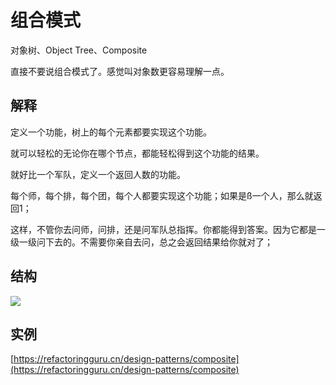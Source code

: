 # 组合模式

对象树、Object Tree、Composite

直接不要说组合模式了。感觉叫对象数更容易理解一点。

## 解释

定义一个功能，树上的每个元素都要实现这个功能。

就可以轻松的无论你在哪个节点，都能轻松得到这个功能的结果。

就好比一个军队，定义一个返回人数的功能。

每个师，每个排，每个团，每个人都要实现这个功能；如果是ß一个人，那么就返回1；

这样，不管你去问师，问排，还是问军队总指挥。你都能得到答案。因为它都是一级一级问下去的。不需要你亲自去问，总之会返回结果给你就对了；


## 结构

![](https://refactoringguru.cn/images/patterns/diagrams/composite/structure-zh.png)


## 实例

[https://refactoringguru.cn/design-patterns/composite](https://refactoringguru.cn/design-patterns/composite)




